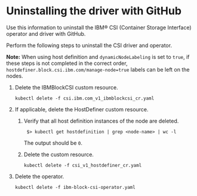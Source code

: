# Uninstalling the driver with GitHub

Use this information to uninstall the IBM® CSI (Container Storage Interface) operator and driver with GitHub.

Perform the following steps to uninstall the CSI driver and operator.

**Note:** When using host definition and `dynamicNodeLabeling` is set to `true`, if these steps is not completed in the correct order, `hostdefiner.block.csi.ibm.com/manage-node=true` labels can be left on the nodes.

1. Delete the IBMBlockCSI custom resource.

    ```
    kubectl delete -f csi.ibm.com_v1_ibmblockcsi_cr.yaml
    ```

2. If applicable, delete the HostDefiner custom resource.

    1. Verify that all host definition instances of the node are deleted.
     
            $> kubectl get hostdefinition | grep <node-name> | wc -l
     
        The output should be `0`.

     2. Delete the custom resource.
    
            kubectl delete -f csi_v1_hostdefiner_cr.yaml
    

3. Delete the operator.

    ```
    kubectl delete -f ibm-block-csi-operator.yaml
    ```




